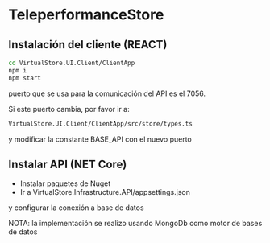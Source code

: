 # TeleperformanceStore


## Instalación del cliente (REACT)

```sh
cd VirtualStore.UI.Client/ClientApp
npm i
npm start
```

puerto que se usa para la comunicación del API es el 7056.

Si este puerto cambia, por favor ir a:


```sh
VirtualStore.UI.Client/ClientApp/src/store/types.ts
```
y modificar la constante BASE_API con el nuevo puerto

## Instalar API (NET Core)

* Instalar paquetes de Nuget
* Ir a VirtualStore.Infrastructure.API/appsettings.json

y configurar la conexión a base de datos 

NOTA: la implementación se realizo usando MongoDb como motor de bases de datos
